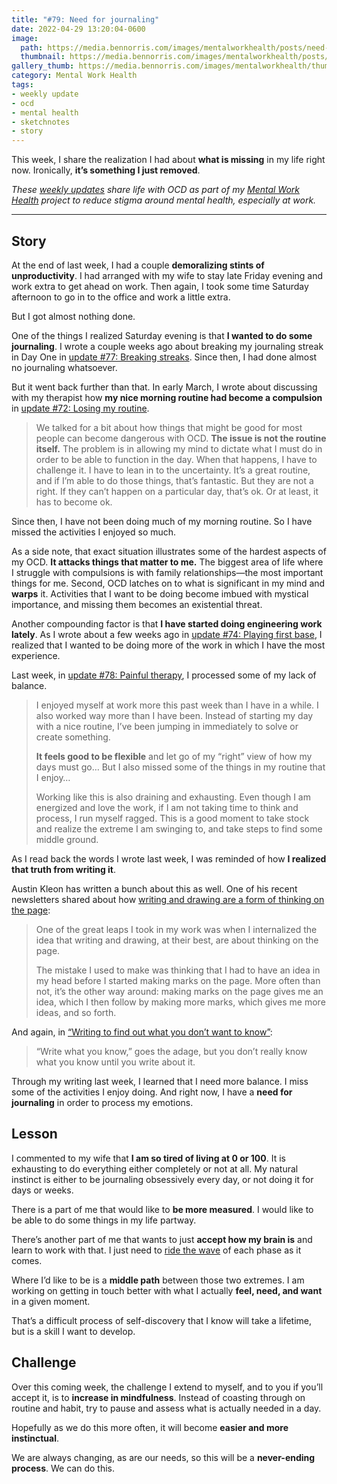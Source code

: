 ```yaml
---
title: "#79: Need for journaling"
date: 2022-04-29 13:20:04-0600
image: 
  path: https://media.bennorris.com/images/mentalworkhealth/posts/need-for-journaling.jpg
  thumbnail: https://media.bennorris.com/images/mentalworkhealth/posts/thumbnails/need-for-journaling.jpg
gallery_thumb: https://media.bennorris.com/images/mentalworkhealth/thumbs/need-for-journaling.jpg
category: Mental Work Health
tags:
- weekly update
- ocd
- mental health
- sketchnotes
- story
---
```


This week, I share the realization I had about **what is missing** in my life right now. Ironically, **it’s something I just removed**.

_These [weekly updates](https://bennorris.com/tags/weekly-update/) share life with OCD as part of my [Mental Work Health](https://bennorris.com/mental-work-health) project to reduce stigma around mental health, especially at work._

***

## Story

At the end of last week, I had a couple **demoralizing stints of unproductivity**. I had arranged with my wife to stay late Friday evening and work extra to get ahead on work. Then again, I took some time Saturday afternoon to go in to the office and work a little extra.

But I got almost nothing done.

One of the things I realized Saturday evening is that **I wanted to do some journaling**. I wrote a couple weeks ago about breaking my journaling streak in Day One in [update #77: Breaking streaks](https://bennorris.com/2022/04/15/breaking-streaks). Since then, I had done almost no journaling whatsoever.

But it went back further than that. In early March, I wrote about discussing with my therapist how **my nice morning routine had become a compulsion** in [update #72: Losing my routine](https://bennorris.com/2022/03/12/losing-my-routine).

> We talked for a bit about how things that might be good for most people can become dangerous with OCD. **The issue is not the routine itself.** The problem is in allowing my mind to dictate what I must do in order to be able to function in the day. When that happens, I have to challenge it. I have to lean in to the uncertainty. It’s a great routine, and if I’m able to do those things, that’s fantastic. But they are not a right. If they can’t happen on a particular day, that’s ok. Or at least, it has to become ok.

Since then, I have not been doing much of my morning routine. So I have missed the activities I enjoyed so much.

As a side note, that exact situation illustrates some of the hardest aspects of my OCD. **It attacks things that matter to me.** The biggest area of life where I struggle with compulsions is with family relationships—the most important things for me. Second, OCD latches on to what is significant in my mind and **warps** it. Activities that I want to be doing become imbued with mystical importance, and missing them becomes an existential threat.

Another compounding factor is that **I have started doing engineering work lately**. As I wrote about a few weeks ago in [update #74: Playing first base](https://bennorris.com/2022/03/26/playing-first-base), I realized that I wanted to be doing more of the work in which I have the most experience.

Last week, in [update #78: Painful therapy](https://bennorris.com/2022/04/15/breaking-streaks), I processed some of my lack of balance.

> I enjoyed myself at work more this past week than I have in a while. I also worked way more than I have been. Instead of starting my day with a nice routine, I’ve been jumping in immediately to solve or create something.
> 
> **It feels good to be flexible** and let go of my “right” view of how my days must go… But I also missed some of the things in my routine that I enjoy…
> 
> Working like this is also draining and exhausting. Even though I am energized and love the work, if I am not taking time to think and process, I run myself ragged. This is a good moment to take stock and realize the extreme I am swinging to, and take steps to find some middle ground.

As I read back the words I wrote last week, I was reminded of how **I realized that truth from writing it**.

Austin Kleon has written a bunch about this as well. One of his recent newsletters shared about how [writing and drawing are a form of thinking on the page](https://austinkleon.com/2022/02/08/thinking-on-the-page/):

> One of the great leaps I took in my work was when I internalized the idea that writing and drawing, at their best, are about thinking on the page.
> 
> The mistake I used to make was thinking that I had to have an idea in my head before I started making marks on the page. More often than not, it’s the other way around: making marks on the page gives me an idea, which I then follow by making more marks, which gives me more ideas, and so forth.

And again, in [“Writing to find out what you don’t want to know”](https://austinkleon.com/2019/08/02/writing-to-find-out-what-you-dont-want-to-know/):

> “Write what you know,” goes the adage, but you don’t really know what you know until you write about it.

Through my writing last week, I learned that I need more balance. I miss some of the activities I enjoy doing. And right now, I have a **need for journaling** in order to process my emotions.


## Lesson

I commented to my wife that **I am so tired of living at 0 or 100**. It is exhausting to do everything either completely or not at all. My natural instinct is either to be journaling obsessively every day, or not doing it for days or weeks.

There is a part of me that would like to **be more measured**. I would like to be able to do some things in my life partway.

There’s another part of me that wants to just **accept how my brain is** and learn to work with that. I just need to [ride the wave](https://bennorris.com/2017/11/10/riding-the-wave) of each phase as it comes.

Where I’d like to be is a **middle path** between those two extremes. I am working on getting in touch better with what I actually **feel, need, and want** in a given moment.

That’s a difficult process of self-discovery that I know will take a lifetime, but is a skill I want to develop.


## Challenge

Over this coming week, the challenge I extend to myself, and to you if you’ll accept it, is to **increase in mindfulness**. Instead of coasting through on routine and habit, try to pause and assess what is actually needed in a day.

Hopefully as we do this more often, it will become **easier and more instinctual**.

We are always changing, as are our needs, so this will be a **never-ending process**. We can do this.
